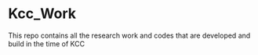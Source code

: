 # Kcc_Work

This repo contains all the research work and codes that are developed and build in the time of KCC
